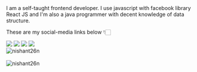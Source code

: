 <div>
  I am a self-taught frontend developer. I use javascript with facebook library React JS and I'm also a java programmer with decent knowledge of data structure.
</div>
<p>These are my social-media links below 👇🏻</p>
<a href="https://www.linkedin.com/in/nishant-rajpoot-779480193/" target="_blank"><img src="https://img.icons8.com/color/48/000000/linkedin.png"/></a>
<a href="https://www.instagram.com/nishant_26n/" target="_blank"><img src="https://img.icons8.com/fluency/48/000000/instagram-new.png"/></a>
<a href="https://twitter.com/Nishant71934728" target="_blank"><img src="https://img.icons8.com/fluency/48/000000/twitter.png"/></a>
<a href="mailto:rajpootnishant7@gmail.com" target="_blank"><img src="https://img.icons8.com/fluency/48/000000/email.png"/></a>
<br>
<div>
<img src="https://github-readme-stats.vercel.app/api?username=nishant26n&show_icons=true&count_private=true" alt="nishant26n"/>
</div>
<br>
<div><img align="center" src="https://github-readme-stats.vercel.app/api/top-langs/?username=nishant26n&layout=compact&hide=html" alt="nishant26n"/></div>
